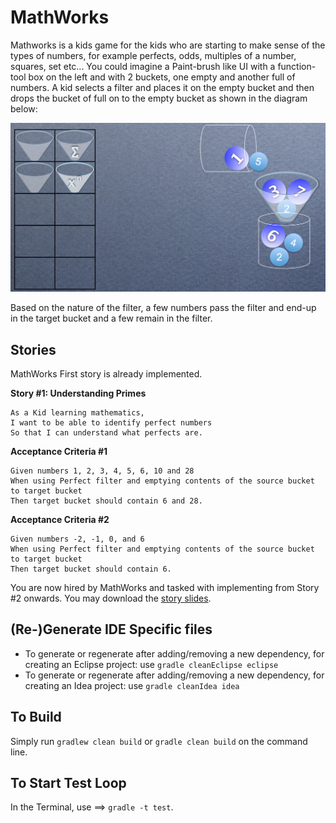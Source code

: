 # MathWorks
Mathworks is a kids game for the kids who are starting to make sense of the types of numbers, for example perfects, odds, multiples of a number, squares, set etc...  You could imagine a Paint-brush like UI with a function-tool box on the left and with 2 buckets, one empty and another full of numbers.  A kid selects a filter and places it on the empty bucket and then drops the bucket of full on to the empty bucket as shown in the diagram below:

![mathworks-ui.jpg](stories/mathworks-ui.jpg)

Based on the nature of the filter, a few numbers pass the filter and end-up in the target bucket and a few remain in the filter.

## Stories
MathWorks First story is already implemented. 

**Story #1: Understanding Primes**

```
As a Kid learning mathematics,
I want to be able to identify perfect numbers
So that I can understand what perfects are.
```

**Acceptance Criteria #1**

```
Given numbers 1, 2, 3, 4, 5, 6, 10 and 28
When using Perfect filter and emptying contents of the source bucket to target bucket
Then target bucket should contain 6 and 28.
```
**Acceptance Criteria #2**

```
Given numbers -2, -1, 0, and 6
When using Perfect filter and emptying contents of the source bucket to target bucket
Then target bucket should contain 6.
```

You are now hired by MathWorks and tasked with implementing from Story #2 onwards.  You may download the [story slides](stories/mathworks-kids-game.pdf). 

## (Re-)Generate IDE Specific files
* To generate or regenerate after adding/removing a new dependency, for creating an Eclipse project: use ```gradle cleanEclipse eclipse```
* To generate or regenerate after adding/removing a new dependency, for creating an Idea project: use ```gradle cleanIdea idea```

## To Build 
Simply run ```gradlew clean build``` or ```gradle clean build``` on the command line.

## To Start Test Loop 
In the Terminal, use ==> ```gradle -t test```.  
    
